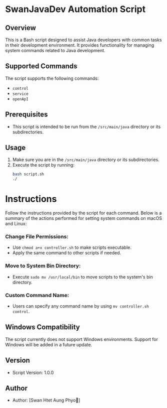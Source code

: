 # SwanJavaDev Automation Script

## Overview
This is a Bash script designed to assist Java developers with common tasks in their development environment. It provides functionality for managing system commands related to Java development.

## Supported Commands
The script supports the following commands:
- `control`
- `service`
- `openApI`

## Prerequisites
- This script is intended to be run from the `/src/main/java` directory or its subdirectories.

## Usage
1. Make sure you are in the `/src/main/java` directory or its subdirectories.
2. Execute the script by running:
   ```bash
   bash script.sh
   ./

# Instructions
Follow the instructions provided by the script for each command. Below is a summary of the actions performed for setting system commands on macOS and Linux:

### Change File Permissions:
- Use `chmod a+x controller.sh` to make scripts executable.
- Apply the same command to other scripts if needed.

### Move to System Bin Directory:
- Execute `sudo mv /usr/local/bin` to move scripts to the system's bin directory.

### Custom Command Name:
- Users can specify any command name by using `mv controller.sh control`.

## Windows Compatibility
The script currently does not support Windows environments. Support for Windows will be added in a future update.

## Version
- Script Version: 1.0.0

## Author
- Author: [Swan Htet Aung Phyo🚡]
